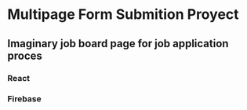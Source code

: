 # Multipage Form Submition Proyect

## Imaginary job board page for job application proces

### React

### Firebase
